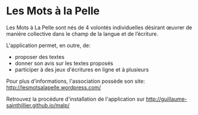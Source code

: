 Les Mots à la Pelle
====

 Les Mots à La Pelle sont nés de 4 volontés individuelles désirant œuvrer de manière collective dans le champ de la langue et de l’écriture. 

 L'application permet, en outre, de:
   - proposer des textes
   - donner son avis sur les textes proposés
   - participer à des jeux d'écritures en ligne et à plusieurs

 Pour plus d'informations, l'association possède son site: http://lesmotsalapelle.wordpress.com/
 
 Retrouvez la procédure d'installation de l'application sur http://guillaume-sainthillier.github.io/malp/
